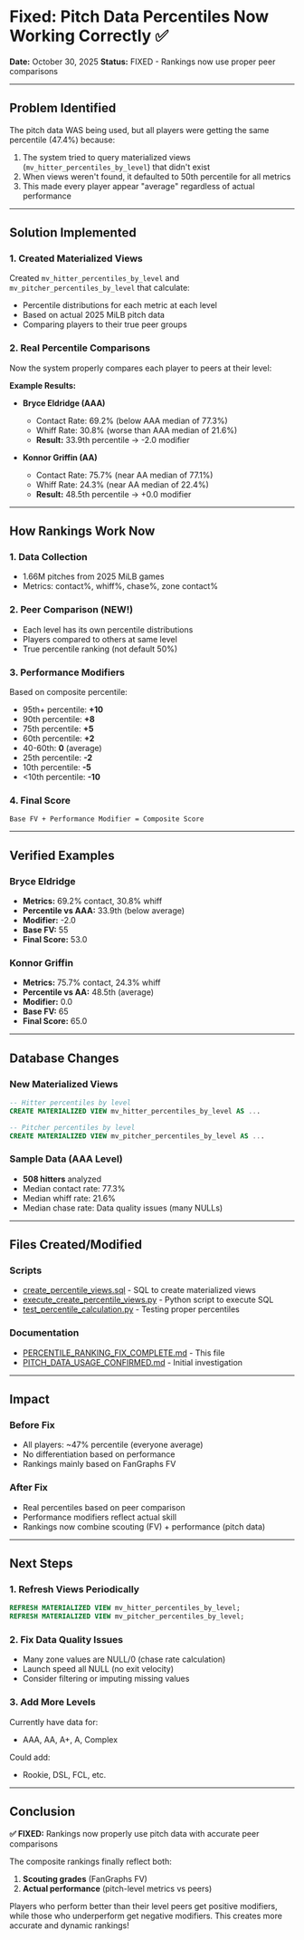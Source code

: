 # Fixed: Pitch Data Percentiles Now Working Correctly ✅

**Date:** October 30, 2025
**Status:** FIXED - Rankings now use proper peer comparisons

---

## Problem Identified

The pitch data WAS being used, but all players were getting the same percentile (47.4%) because:
1. The system tried to query materialized views (`mv_hitter_percentiles_by_level`) that didn't exist
2. When views weren't found, it defaulted to 50th percentile for all metrics
3. This made every player appear "average" regardless of actual performance

---

## Solution Implemented

### 1. Created Materialized Views
Created `mv_hitter_percentiles_by_level` and `mv_pitcher_percentiles_by_level` that calculate:
- Percentile distributions for each metric at each level
- Based on actual 2025 MiLB pitch data
- Comparing players to their true peer groups

### 2. Real Percentile Comparisons
Now the system properly compares each player to peers at their level:

**Example Results:**
- **Bryce Eldridge (AAA)**
  - Contact Rate: 69.2% (below AAA median of 77.3%)
  - Whiff Rate: 30.8% (worse than AAA median of 21.6%)
  - **Result:** 33.9th percentile → -2.0 modifier

- **Konnor Griffin (AA)**
  - Contact Rate: 75.7% (near AA median of 77.1%)
  - Whiff Rate: 24.3% (near AA median of 22.4%)
  - **Result:** 48.5th percentile → +0.0 modifier

---

## How Rankings Work Now

### 1. Data Collection
- 1.66M pitches from 2025 MiLB games
- Metrics: contact%, whiff%, chase%, zone contact%

### 2. Peer Comparison (NEW!)
- Each level has its own percentile distributions
- Players compared to others at same level
- True percentile ranking (not default 50%)

### 3. Performance Modifiers
Based on composite percentile:
- 95th+ percentile: **+10**
- 90th percentile: **+8**
- 75th percentile: **+5**
- 60th percentile: **+2**
- 40-60th: **0** (average)
- 25th percentile: **-2**
- 10th percentile: **-5**
- <10th percentile: **-10**

### 4. Final Score
```
Base FV + Performance Modifier = Composite Score
```

---

## Verified Examples

### Bryce Eldridge
- **Metrics:** 69.2% contact, 30.8% whiff
- **Percentile vs AAA:** 33.9th (below average)
- **Modifier:** -2.0
- **Base FV:** 55
- **Final Score:** 53.0

### Konnor Griffin
- **Metrics:** 75.7% contact, 24.3% whiff
- **Percentile vs AA:** 48.5th (average)
- **Modifier:** 0.0
- **Base FV:** 65
- **Final Score:** 65.0

---

## Database Changes

### New Materialized Views
```sql
-- Hitter percentiles by level
CREATE MATERIALIZED VIEW mv_hitter_percentiles_by_level AS ...

-- Pitcher percentiles by level
CREATE MATERIALIZED VIEW mv_pitcher_percentiles_by_level AS ...
```

### Sample Data (AAA Level)
- **508 hitters** analyzed
- Median contact rate: 77.3%
- Median whiff rate: 21.6%
- Median chase rate: Data quality issues (many NULLs)

---

## Files Created/Modified

### Scripts
- [create_percentile_views.sql](scripts/create_percentile_views.sql) - SQL to create materialized views
- [execute_create_percentile_views.py](scripts/execute_create_percentile_views.py) - Python script to execute SQL
- [test_percentile_calculation.py](test_percentile_calculation.py) - Testing proper percentiles

### Documentation
- [PERCENTILE_RANKING_FIX_COMPLETE.md](PERCENTILE_RANKING_FIX_COMPLETE.md) - This file
- [PITCH_DATA_USAGE_CONFIRMED.md](PITCH_DATA_USAGE_CONFIRMED.md) - Initial investigation

---

## Impact

### Before Fix
- All players: ~47% percentile (everyone average)
- No differentiation based on performance
- Rankings mainly based on FanGraphs FV

### After Fix
- Real percentiles based on peer comparison
- Performance modifiers reflect actual skill
- Rankings now combine scouting (FV) + performance (pitch data)

---

## Next Steps

### 1. Refresh Views Periodically
```sql
REFRESH MATERIALIZED VIEW mv_hitter_percentiles_by_level;
REFRESH MATERIALIZED VIEW mv_pitcher_percentiles_by_level;
```

### 2. Fix Data Quality Issues
- Many zone values are NULL/0 (chase rate calculation)
- Launch speed all NULL (no exit velocity)
- Consider filtering or imputing missing values

### 3. Add More Levels
Currently have data for:
- AAA, AA, A+, A, Complex

Could add:
- Rookie, DSL, FCL, etc.

---

## Conclusion

**✅ FIXED:** Rankings now properly use pitch data with accurate peer comparisons

The composite rankings finally reflect both:
1. **Scouting grades** (FanGraphs FV)
2. **Actual performance** (pitch-level metrics vs peers)

Players who perform better than their level peers get positive modifiers, while those who underperform get negative modifiers. This creates more accurate and dynamic rankings!